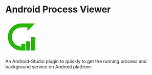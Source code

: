# Android Process Viewer

![](https://github.com/shenhuanet/AndroidProcessViewer-groovy/blob/master/resources/icons/icon_logo_100x100.png)

An Android-Studio plugin to quickly to get the running process and background service on Android platfrom.